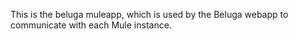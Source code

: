 This is the beluga muleapp, which is used by the Beluga webapp to communicate with each Mule instance.